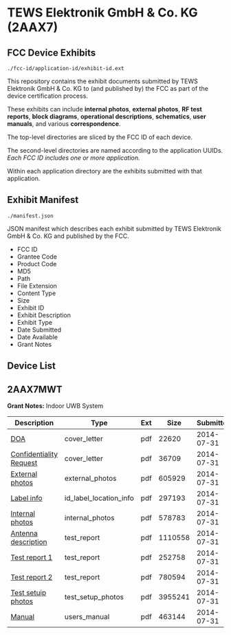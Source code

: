 # TEWS Elektronik GmbH & Co. KG (2AAX7)
## FCC Device Exhibits

```
./fcc-id/application-id/exhibit-id.ext
```

This repository contains the exhibit documents submitted by TEWS Elektronik GmbH & Co. KG to (and published by) the FCC as part of the device certification process.

These exhibits can include **internal photos**, **external photos**, **RF test reports**, **block diagrams**, **operational descriptions**, **schematics**, **user manuals**, and various **correspondence**.

The top-level directories are sliced by the FCC ID of each device.

The second-level directories are named according to the application UUIDs. *Each FCC ID includes one or more application.*

Within each application directory are the exhibits submitted with that application. 

## Exhibit Manifest

```
./manifest.json
```

JSON manifest which describes each exhibit submitted by TEWS Elektronik GmbH & Co. KG and published by the FCC.

- FCC ID
- Grantee Code
- Product Code
- MD5
- Path
- File Extension
- Content Type
- Size
- Exhibit ID
- Exhibit Description
- Exhibit Type
- Date Submitted
- Date Available
- Grant Notes

## Device List
## 2AAX7MWT
**Grant Notes:** Indoor UWB System

| Description | Type | Ext | Size | Submitted | Available |
| ----------- | ---- | --- | ---- | --------- | --------- |
| [DOA](2AAX7MWT/34593e3fcaec62771d04259d127de016/2341116.pdf) | cover_letter | pdf | 22620 | 2014-07-31 | 2014-08-01 |
| [Confidentiality Request](2AAX7MWT/34593e3fcaec62771d04259d127de016/2341117.pdf) | cover_letter | pdf | 36709 | 2014-07-31 | 2014-08-01 |
| [External photos](2AAX7MWT/34593e3fcaec62771d04259d127de016/2341118.pdf) | external_photos | pdf | 605929 | 2014-07-31 | 2014-08-01 |
| [Label info](2AAX7MWT/34593e3fcaec62771d04259d127de016/2341120.pdf) | id_label_location_info | pdf | 297193 | 2014-07-31 | 2014-08-01 |
| [Internal photos](2AAX7MWT/34593e3fcaec62771d04259d127de016/2341119.pdf) | internal_photos | pdf | 578783 | 2014-07-31 | 2014-08-01 |
| [Antenna description](2AAX7MWT/34593e3fcaec62771d04259d127de016/2341125.pdf) | test_report | pdf | 1110558 | 2014-07-31 | 2014-08-01 |
| [Test report 1](2AAX7MWT/34593e3fcaec62771d04259d127de016/2341126.pdf) | test_report | pdf | 252758 | 2014-07-31 | 2014-08-01 |
| [Test report 2](2AAX7MWT/34593e3fcaec62771d04259d127de016/2341127.pdf) | test_report | pdf | 780594 | 2014-07-31 | 2014-08-01 |
| [Test setuip photos](2AAX7MWT/34593e3fcaec62771d04259d127de016/2341128.pdf) | test_setup_photos | pdf | 3955241 | 2014-07-31 | 2014-08-01 |
| [Manual](2AAX7MWT/34593e3fcaec62771d04259d127de016/2341121.pdf) | users_manual | pdf | 463144 | 2014-07-31 | 2014-08-01 |
